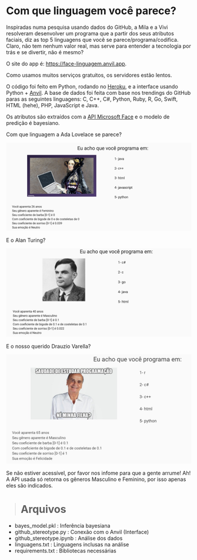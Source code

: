 # Com que linguagem você parece?

Inspiradas numa pesquisa usando dados do GitHub, a Mila e a Vivi resolveram desenvolver um programa que a partir dos seus atributos faciais, diz as top 5 linguagens que você se parece/programa/codifica.
Claro, não tem nenhum valor real, mas serve para entender a tecnologia por trás e se divertir, não é mesmo?

O site do app é: https://face-linguagem.anvil.app.

Como usamos muitos serviços gratuitos, os servidores estão lentos.

O código foi feito em Python, rodando no [Heroku](https://www.heroku.com/), e a interface usando Python + [Anvil](http://anvil.works/). A base de dados foi feita com base nos trendings do GitHub paras as seguintes linguagens: C, C++, C#, Python, Ruby, R, Go, Swift, HTML (hehe), PHP, JavaScript e Java.

Os atributos são extraídos com a [API Microsoft Face](https://azure.microsoft.com/pt-br/services/cognitive-services/face/) e o modelo de predição é bayesiano.

Com que linguagem a Ada Lovelace se parece?

![A imagem diz no alto: Com que linguagem você se parece. Tem o rosto em pintura da Ada Lovelace na esquerda e suas top 5 linguagens na direita. São elas Java, C++, Html, JavaScript e Python. Em baixo o texto: Você aparenta 26 anos. Seu gênero aparente é Feminino. Seu coeficiente de barba [0-1] é 0 com coeficiente de bigode de 0 e de costeletas de 0. Seu coeficiente de sorriso [0-1] é 0.039. Sua emoção é Neutro.](https://github.com/peixebabel/linguagem-voce-parece/blob/master/imagens/ada.png)


E o Alan Turing?

![A imagem diz no alto: Com que linguagem você se parece. Tem o rosto do Alan Turing na esquerda e suas top 5 linguagens na direita. São elas C#, C, Go, Java e Html. Em baixo o texto: Você aparente 40 anos. Seu gênero aparente é Masculino. Seu coeficiente de barba é 0.1 com coeficiente de costeleda e de bigode de 0.1. Seu coeficiente de sorriso é 0.022. Sua emoção é neutro.](https://github.com/peixebabel/linguagem-voce-parece/blob/master/imagens/alanturing.png)

E o nosso querido Drauzio Varella?

![A imagem diz no alto: Com que linguagem você se parece. Tem o rosto do Drauzio Varella na esquerda e suas top 5 linguagens na direita. São elas R, C#, C++, Html e Python. Em baixo o texto: Você aparenta 65 anos. Seu gênero aparente é Masculino. Seu coeficiente de barba [0-1] é 0.1. Com coeficiente de bigode de 0.1 e de costeletas de 0.1. Seu coeficiente de sorriso [0-1] é 0.958. Sua emoção é Felicidade.](https://github.com/peixebabel/linguagem-voce-parece/blob/master/imagens/drauzio.jpeg)


Se não estiver acessível, por favor nos infome para que a gente arrume!
Ah! A API usada só retorna os gêneros Masculino e Feminino, por isso apenas eles são indicados.

> # Arquivos

- bayes_model.pkl	: Inferência bayesiana
- github_stereotype.py : Conexão com o Anvil (Interface)
- github_stereotype.ipynb : Análise dos dados
- linguagens.txt : Linguagens inclusas na análise
- requirements.txt : Bibliotecas necessárias
